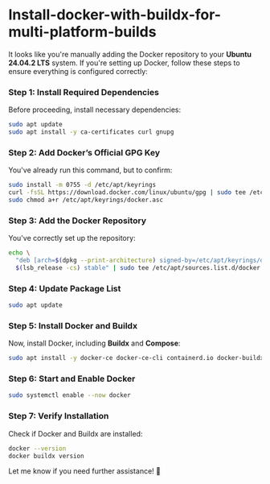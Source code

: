 # Install-docker-with-buildx-for-multi-platform-builds

It looks like you're manually adding the Docker repository to your **Ubuntu 24.04.2 LTS** system. If you're setting up Docker, follow these steps to ensure everything is configured correctly:

### **Step 1: Install Required Dependencies**
Before proceeding, install necessary dependencies:
```bash
sudo apt update
sudo apt install -y ca-certificates curl gnupg
```

### **Step 2: Add Docker’s Official GPG Key**
You've already run this command, but to confirm:
```bash
sudo install -m 0755 -d /etc/apt/keyrings
curl -fsSL https://download.docker.com/linux/ubuntu/gpg | sudo tee /etc/apt/keyrings/docker.asc > /dev/null
sudo chmod a+r /etc/apt/keyrings/docker.asc
```

### **Step 3: Add the Docker Repository**
You've correctly set up the repository:
```bash
echo \
  "deb [arch=$(dpkg --print-architecture) signed-by=/etc/apt/keyrings/docker.asc] https://download.docker.com/linux/ubuntu \
  $(lsb_release -cs) stable" | sudo tee /etc/apt/sources.list.d/docker.list > /dev/null
```

### **Step 4: Update Package List**
```bash
sudo apt update
```

### **Step 5: Install Docker and Buildx**
Now, install Docker, including **Buildx** and **Compose**:
```bash
sudo apt install -y docker-ce docker-ce-cli containerd.io docker-buildx-plugin docker-compose-plugin
```

### **Step 6: Start and Enable Docker**
```bash
sudo systemctl enable --now docker
```

### **Step 7: Verify Installation**
Check if Docker and Buildx are installed:
```bash
docker --version
docker buildx version
```

Let me know if you need further assistance! 🚀
